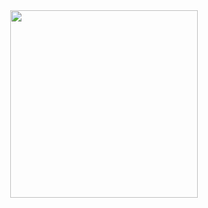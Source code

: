 <div id="header" align="center">
<img src="https://media.giphy.com/media/WUTywPPYZpdDChyBaZ/giphy.gif" width="300px"/>
</div>
